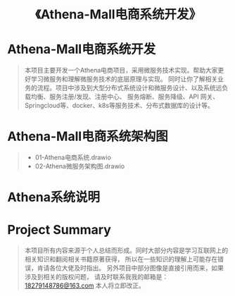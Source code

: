 # <h1 align="center">《Athena-Mall电商系统开发》</h1>

# Athena-Mall电商系统开发

> 本项目主要开发一个Athena电商项目，采用微服务技术实现。帮助大家更好学习微服务和理解微服务技术的底层原理与实现。
> 同时让你了解相关业务的流程。项目中涉及到大型分布式系统设计和微服务设计、以及系统远负载均衡、服务注册/发现、注册中心、
> 服务熔断、服务降级、API 网关、Springcloud等、docker、k8s等服务技术、分布式数据库的设计等。

# Athena-Mall电商系统架构图

> - 01-Athena电商系统.drawio
> - 02-Athena微服务架构图.drawio

# Athena系统说明
>


# Project Summary

> 本项目所有内容来源于个人总结而形成。同时大部分内容是学习互联网上的相关知识和翻阅相关书籍原著获得，
> 所以在一些知识的理解上可能存在错误，肯请各位大佬及时指出。
> 另外项目中部分图像是直接引用而来，如果涉及到相关的版权问题，
> 请及时联系我我的邮箱是：18279148786@163.com 本人将立即改正。
